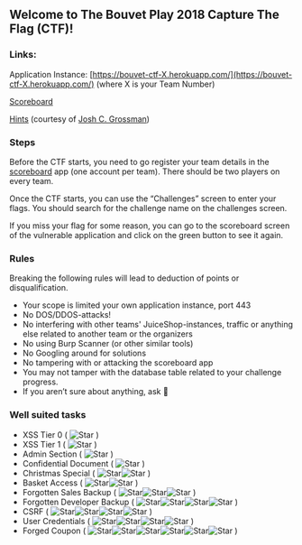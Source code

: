 ## Welcome to The Bouvet Play 2018 Capture The Flag (CTF)!

### Links:

Application Instance: [https://bouvet-ctf-X.herokuapp.com/](https://bouvet-ctf-X.herokuapp.com/) (where X is your Team Number)

[Scoreboard](https://ctf.bouvetmove.no/)

[Hints](./hints.pdf) (courtesy of [Josh C. Grossman](https://joshcgrossman.com/))

### Steps

Before the CTF starts, you need to go register your team details in the [scoreboard](https://ctf.bouvetmove.no/) app (one account per team). There should be two players on every team.

Once the CTF starts, you can use the “Challenges” screen to enter your flags. You should search for the challenge name on the challenges screen.

If you miss your flag for some reason, you can go to the scoreboard screen of the vulnerable application and click on the green button to see it again.

### Rules
Breaking the following rules will lead to deduction of points or disqualification.

- Your scope is limited your own application instance, port 443
- No DOS/DDOS-attacks!
- No interfering with other teams' JuiceShop-instances, traffic or anything else related to another team or the organizers
- No using Burp Scanner (or other similar tools)
- No Googling around for solutions
- No tampering with or attacking the scoreboard app
- You may not tamper with the database table related to your challenge progress.
- If you aren’t sure about anything, ask 🙂

### Well suited tasks
- XSS Tier 0 ( ![Star](https://bkimminich.gitbooks.io/pwning-owasp-juice-shop/content/gitbook/gitbook-plugin-advanced-emoji/emojis/star.png "Star") )
- XSS Tier 1 ( ![Star](https://bkimminich.gitbooks.io/pwning-owasp-juice-shop/content/gitbook/gitbook-plugin-advanced-emoji/emojis/star.png "Star") )
- Admin Section ( ![Star](https://bkimminich.gitbooks.io/pwning-owasp-juice-shop/content/gitbook/gitbook-plugin-advanced-emoji/emojis/star.png "Star") )
- Confidential Document ( ![Star](https://bkimminich.gitbooks.io/pwning-owasp-juice-shop/content/gitbook/gitbook-plugin-advanced-emoji/emojis/star.png "Star") )
- Christmas Special ( ![Star](https://bkimminich.gitbooks.io/pwning-owasp-juice-shop/content/gitbook/gitbook-plugin-advanced-emoji/emojis/star.png "Star")![Star](https://bkimminich.gitbooks.io/pwning-owasp-juice-shop/content/gitbook/gitbook-plugin-advanced-emoji/emojis/star.png "Star") )
- Basket Access ( ![Star](https://bkimminich.gitbooks.io/pwning-owasp-juice-shop/content/gitbook/gitbook-plugin-advanced-emoji/emojis/star.png "Star")![Star](https://bkimminich.gitbooks.io/pwning-owasp-juice-shop/content/gitbook/gitbook-plugin-advanced-emoji/emojis/star.png "Star") )
- Forgotten Sales Backup ( ![Star](https://bkimminich.gitbooks.io/pwning-owasp-juice-shop/content/gitbook/gitbook-plugin-advanced-emoji/emojis/star.png "Star")![Star](https://bkimminich.gitbooks.io/pwning-owasp-juice-shop/content/gitbook/gitbook-plugin-advanced-emoji/emojis/star.png "Star")![Star](https://bkimminich.gitbooks.io/pwning-owasp-juice-shop/content/gitbook/gitbook-plugin-advanced-emoji/emojis/star.png "Star") )
- Forgotten Developer Backup ( ![Star](https://bkimminich.gitbooks.io/pwning-owasp-juice-shop/content/gitbook/gitbook-plugin-advanced-emoji/emojis/star.png "Star")![Star](https://bkimminich.gitbooks.io/pwning-owasp-juice-shop/content/gitbook/gitbook-plugin-advanced-emoji/emojis/star.png "Star")![Star](https://bkimminich.gitbooks.io/pwning-owasp-juice-shop/content/gitbook/gitbook-plugin-advanced-emoji/emojis/star.png "Star")![Star](https://bkimminich.gitbooks.io/pwning-owasp-juice-shop/content/gitbook/gitbook-plugin-advanced-emoji/emojis/star.png "Star") )
- CSRF ( ![Star](https://bkimminich.gitbooks.io/pwning-owasp-juice-shop/content/gitbook/gitbook-plugin-advanced-emoji/emojis/star.png "Star")![Star](https://bkimminich.gitbooks.io/pwning-owasp-juice-shop/content/gitbook/gitbook-plugin-advanced-emoji/emojis/star.png "Star")![Star](https://bkimminich.gitbooks.io/pwning-owasp-juice-shop/content/gitbook/gitbook-plugin-advanced-emoji/emojis/star.png "Star")![Star](https://bkimminich.gitbooks.io/pwning-owasp-juice-shop/content/gitbook/gitbook-plugin-advanced-emoji/emojis/star.png "Star") )
- User Credentials ( ![Star](https://bkimminich.gitbooks.io/pwning-owasp-juice-shop/content/gitbook/gitbook-plugin-advanced-emoji/emojis/star.png "Star")![Star](https://bkimminich.gitbooks.io/pwning-owasp-juice-shop/content/gitbook/gitbook-plugin-advanced-emoji/emojis/star.png "Star")![Star](https://bkimminich.gitbooks.io/pwning-owasp-juice-shop/content/gitbook/gitbook-plugin-advanced-emoji/emojis/star.png "Star")![Star](https://bkimminich.gitbooks.io/pwning-owasp-juice-shop/content/gitbook/gitbook-plugin-advanced-emoji/emojis/star.png "Star") )
- Forged Coupon ( ![Star](https://bkimminich.gitbooks.io/pwning-owasp-juice-shop/content/gitbook/gitbook-plugin-advanced-emoji/emojis/star.png "Star")![Star](https://bkimminich.gitbooks.io/pwning-owasp-juice-shop/content/gitbook/gitbook-plugin-advanced-emoji/emojis/star.png "Star")![Star](https://bkimminich.gitbooks.io/pwning-owasp-juice-shop/content/gitbook/gitbook-plugin-advanced-emoji/emojis/star.png "Star")![Star](https://bkimminich.gitbooks.io/pwning-owasp-juice-shop/content/gitbook/gitbook-plugin-advanced-emoji/emojis/star.png "Star")![Star](https://bkimminich.gitbooks.io/pwning-owasp-juice-shop/content/gitbook/gitbook-plugin-advanced-emoji/emojis/star.png "Star")![Star](https://bkimminich.gitbooks.io/pwning-owasp-juice-shop/content/gitbook/gitbook-plugin-advanced-emoji/emojis/star.png "Star") )
